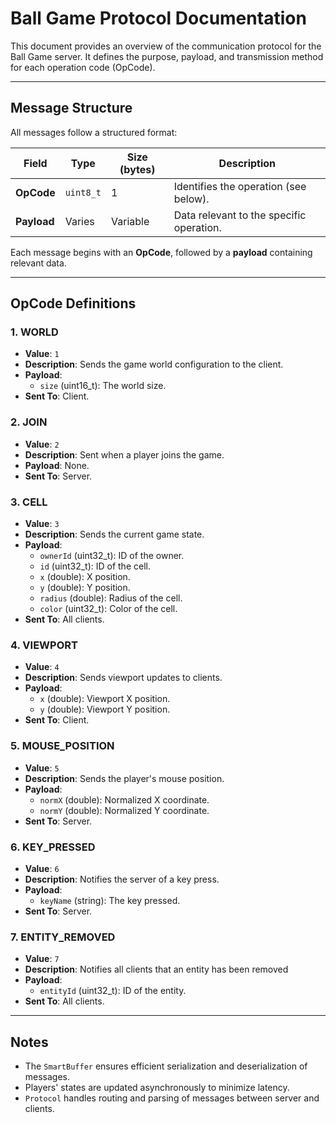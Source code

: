 # Ball Game Protocol Documentation

This document provides an overview of the communication protocol for the Ball Game server. It defines the purpose, payload, and transmission method for each operation code (OpCode).

---

## Message Structure
All messages follow a structured format:

| Field       | Type      | Size (bytes) | Description                               |
|-------------|-----------|--------------|-------------------------------------------|
| **OpCode**  | `uint8_t` | 1            | Identifies the operation (see below).     |
| **Payload** | Varies    | Variable     | Data relevant to the specific operation.  |

Each message begins with an **OpCode**, followed by a **payload** containing relevant data.

---

## OpCode Definitions

### 1. **WORLD**
- **Value**: `1`
- **Description**: Sends the game world configuration to the client.
- **Payload**:
  - `size` (uint16_t): The world size.
- **Sent To**: Client.

### 2. **JOIN**
- **Value**: `2`
- **Description**: Sent when a player joins the game.
- **Payload**: None.
- **Sent To**: Server.

### 3. **CELL**
- **Value**: `3`
- **Description**: Sends the current game state.
- **Payload**:
  - `ownerId` (uint32_t): ID of the owner.
  - `id` (uint32_t): ID of the cell.
  - `x` (double): X position.
  - `y` (double): Y position.
  - `radius` (double): Radius of the cell.
  - `color` (uint32_t): Color of the cell.
- **Sent To**: All clients.

### 4. **VIEWPORT**
- **Value**: `4`
- **Description**: Sends viewport updates to clients.
- **Payload**:
  - `x` (double): Viewport X position.
  - `y` (double): Viewport Y position.
- **Sent To**: Client.

### 5. **MOUSE_POSITION**
- **Value**: `5`
- **Description**: Sends the player's mouse position.
- **Payload**:
  - `normX` (double): Normalized X coordinate.
  - `normY` (double): Normalized Y coordinate.
- **Sent To**: Server.

### 6. **KEY_PRESSED**
- **Value**: `6`
- **Description**: Notifies the server of a key press.
- **Payload**:
  - `keyName` (string): The key pressed.
- **Sent To**: Server.

### 7. **ENTITY_REMOVED**
- **Value**: `7`
- **Description**: Notifies all clients that an entity has been removed
- **Payload**:
  - `entityId` (uint32_t): ID of the entity.
- **Sent To**: All clients.

---

## Notes
- The `SmartBuffer` ensures efficient serialization and deserialization of messages.
- Players' states are updated asynchronously to minimize latency.
- `Protocol` handles routing and parsing of messages between server and clients.

